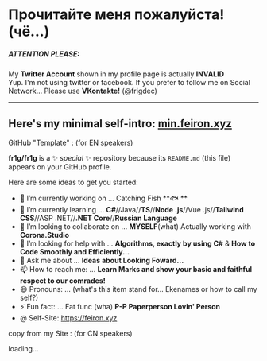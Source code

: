 # Прочитайте меня пожалуйста!(чё...)

##### ATTENTION PLEASE:
My **Twitter Account** shown in my profile page is actually **INVALID**<br>
Yup. I'm not using twitter or facebook. If you prefer to follow me on Social Network...
Please use **VKontakte!** (@frigdec)

------
Here's my minimal self-intro: <a href="https://gio.kami.su">min.feiron.xyz</a>
------

GitHub "Template" :
(for EN speakers)

**fr1g/fr1g** is a ✨ _special_ ✨ repository because its `README.md` (this file) appears on your GitHub profile.

Here are some ideas to get you started:

- 🔭 I’m currently working on ... Catching Fish **🐟 **
- 🌱 I’m currently learning ... **C#**//Java//**TS**//**Node .js**//Vue .js//**Tailwind CSS**//ASP .NET//**.NET Core**//**Russian Language**
- 👯 I’m looking to collaborate on ... **MYSELF**(what) Actually working with **Corona.Studio**
- 🤔 I’m looking for help with ... **Algorithms, exactly by using C#** & **How to Code Smoothly and Efficiently...**
- 💬 Ask me about ... **Ideas about Looking Foward...**
- 📫 How to reach me: ... **Learn Marks and show your basic and faithful respect to our comrades!**
- 😄 Pronouns: ... (what's this item stand for... Ekenames or how to call my self?)
- ⚡ Fun fact: ... Fat func (wha) **P-P Paperperson Lovin' Person**
- @ Self-Site: https://feiron.xyz



copy from my Site : 
(for CN speakers)


loading...
